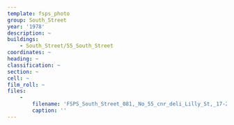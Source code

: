 ```yaml
---
template: fsps_photo
group: South_Street
year: '1978'
description: ~
buildings:
    - South_Street/55_South_Street
coordinates: ~
heading: ~
classification: ~
section: ~
cell: ~
film_roll: ~
files:
    -
        filename: 'FSPS_South_Street_081,_No_55_cnr_deli_Lilly_St,_17-2-O,_1978.png'
        caption: ''
---
```

